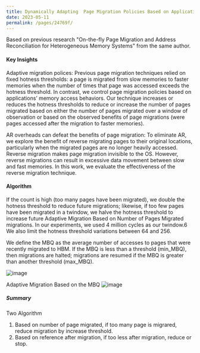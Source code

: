 ```yaml
---
title: Dynamically Adapting  Page Migration Policies Based on Applications Memory Access Behaviors
date: 2023-05-11 
permalink: /pages/24769f/
---
```



Based on previous research "On-the-fly Page Migration and Address Reconciliation for Heterogeneous Memory Systems" from the same author.

#### Key Insights
Adaptive migration polices: Previous page migration techniques relied on fixed hotness thresholds: a page is migrated from slow memories to faster memories when the number of times that page was accessed exceeds the hotness threshold. In contrast, we control page migration policies based on applications’ memory access behaviors. Our technique increases or reduces the hotness thresholds to reduce or increase the number of pages migrated based on either the number of pages migrated over a window of observation or based on the observed benefits of page migrations (were pages accessed after the migration to faster memories).

AR overheads can defeat the benefits of page migration: To eliminate AR, we explore the benefit of reverse migrating pages to their original locations, particularly when the migrated pages are no longer heavily accessed. Reverse migration makes page migration invisible to the OS. However, reverse migrations can result in excessive data movement between slow and fast memories. In this work, we evaluate the effectiveness of the reverse migration technique.

#### Algorithm
If the count is high (too many pages have been migrated), we double the hotness threshold to reduce future migrations; likewise, if too few pages have been migrated in a twindow, we halve the hotness threshold to increase future Adaptive Migration Based on Number of Pages Migrated migrations. In our experiments, we used 4 million cycles as our twindow.6 We also limit the hotness threshold variations between 64 and 256.

We define the MBQ as the average number of accesses to pages that were recently migrated to HBM. If the MBQ is less than a threshold (min_MBQ), then migrations are halted; migrations are resumed if the MBQ is greater than another threshold (max_MBQ).


![image](https://github.com/hitqshao/qishao-notes/assets/23403286/bba89d31-32bc-440e-ad52-c1bcad71fa12)


Adaptive Migration Based on the MBQ
![image](https://github.com/hitqshao/qishao-notes/assets/23403286/7c5876c6-f4cc-428b-b153-4fe11fe85739)

##### Summary
Two Algorithm
1. Based on number of page migrated, if too many page is migrared, reduce migration by increase threshold.
2. Based on reference after migration, if too less after migration, reduce or stop.
